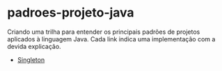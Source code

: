 # padroes-projeto-java
Criando uma trilha para entender os principais padrões de projetos aplicados à linguagem Java. Cada link indica uma implementação com a devida explicação.

- [Singleton](https://github.com/alexsandro-matias/padroes-projeto-java/tree/01-singleton)
